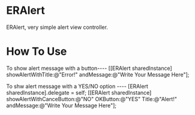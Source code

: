 # ERAlert
ERAlert, very simple alert view controller.
# How To Use
To show alert message with a button----
[[ERAlert sharedInstance] showAlertWithTitle:@"Error!" andMessage:@"Write Your Message Here"]; 

To shw alert message with a YES/NO option ----
    [ERAlert sharedInstance].delegate = self;
    [[ERAlert sharedInstance] showAlertWithCanceButton:@"NO" OKButton:@"YES" Title:@"Alert!" andMessage:@"Write Your Message Here"];

